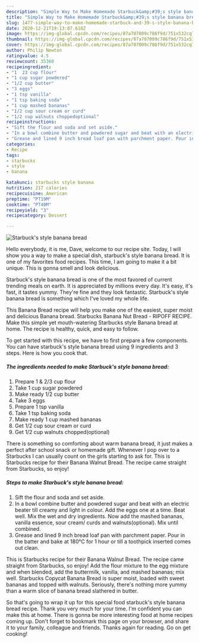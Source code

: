 ```yaml
---
description: "Simple Way to Make Homemade Starbuck&amp;#39;s style banana bread"
title: "Simple Way to Make Homemade Starbuck&amp;#39;s style banana bread"
slug: 1477-simple-way-to-make-homemade-starbuck-and-39-s-style-banana-bread
date: 2020-12-21T19:13:07.618Z
image: https://img-global.cpcdn.com/recipes/87a707009c786f9d/751x532cq70/starbucks-style-banana-bread-recipe-main-photo.jpg
thumbnail: https://img-global.cpcdn.com/recipes/87a707009c786f9d/751x532cq70/starbucks-style-banana-bread-recipe-main-photo.jpg
cover: https://img-global.cpcdn.com/recipes/87a707009c786f9d/751x532cq70/starbucks-style-banana-bread-recipe-main-photo.jpg
author: Philip Newton
ratingvalue: 4.5
reviewcount: 35360
recipeingredient:
- "1  23 cup flour"
- "1 cup sugar powdered"
- "1/2 cup butter"
- "3 eggs"
- "1 tsp vanilla"
- "1 tsp baking soda"
- "1 cup mashed bananas"
- "1/2 cup sour cream or curd"
- "1/2 cup walnuts choppedoptional"
recipeinstructions:
- "Sift the flour and soda and set aside."
- "In a bowl combine butter and powdered sugar and beat with an electric beater till creamy and light in colour. Add the eggs one at a time. Beat well. Mix the wet and dry ingredients. Now add the mashed bananas, vanilla essence, sour cream/ curds and walnuts(optional). Mix until combined."
- "Grease and lined 9 inch bread loaf pan with parchment paper. Pour in the batter and bake at 180°C for 1 hour or till a toothpick inserted comes out clean."
categories:
- Recipe
tags:
- starbucks
- style
- banana

katakunci: starbucks style banana 
nutrition: 217 calories
recipecuisine: American
preptime: "PT19M"
cooktime: "PT40M"
recipeyield: "3"
recipecategory: Dessert

---
```



![Starbuck&#39;s style banana bread](https://img-global.cpcdn.com/recipes/87a707009c786f9d/751x532cq70/starbucks-style-banana-bread-recipe-main-photo.jpg)

Hello everybody, it is me, Dave, welcome to our recipe site. Today, I will show you a way to make a special dish, starbuck&#39;s style banana bread. It is one of my favorites food recipes. This time, I am going to make it a bit unique. This is gonna smell and look delicious.

Starbuck&#39;s style banana bread is one of the most favored of current trending meals on earth. It is appreciated by millions every day. It's easy, it's fast, it tastes yummy. They're fine and they look fantastic. Starbuck&#39;s style banana bread is something which I've loved my whole life.

This Banana Bread recipe will help you make one of the easiest, super moist and delicious Banana bread. Starbucks Banana Nut Bread - RIPOFF RECIPE. Make this simple yet mouth-watering Starbucks style Banana bread at home. The recipe is healthy, quick, and easy to follow.


To get started with this recipe, we have to first prepare a few components. You can have starbuck&#39;s style banana bread using 9 ingredients and 3 steps. Here is how you cook that.

<!--inarticleads1-->

##### The ingredients needed to make Starbuck&#39;s style banana bread:

1. Prepare 1 &amp; 2/3 cup flour
1. Take 1 cup sugar powdered
1. Make ready 1/2 cup butter
1. Take 3 eggs
1. Prepare 1 tsp vanilla
1. Take 1 tsp baking soda
1. Make ready 1 cup mashed bananas
1. Get 1/2 cup sour cream or curd
1. Get 1/2 cup walnuts chopped(optional)


There is something so comforting about warm banana bread, it just makes a perfect after school snack or homemade gift. Whenever I pop over to a Starbucks I can usually count on the girls starting to ask for. This is Starbucks recipe for their Banana Walnut Bread. The recipe came straight from Starbucks, so enjoy! 

<!--inarticleads2-->

##### Steps to make Starbuck&#39;s style banana bread:

1. Sift the flour and soda and set aside.
1. In a bowl combine butter and powdered sugar and beat with an electric beater till creamy and light in colour. Add the eggs one at a time. Beat well. Mix the wet and dry ingredients. Now add the mashed bananas, vanilla essence, sour cream/ curds and walnuts(optional). Mix until combined.
1. Grease and lined 9 inch bread loaf pan with parchment paper. Pour in the batter and bake at 180°C for 1 hour or till a toothpick inserted comes out clean.


This is Starbucks recipe for their Banana Walnut Bread. The recipe came straight from Starbucks, so enjoy! Add the flour mixture to the egg mixture and when blended, add the buttermilk, vanilla, and mashed bananas; mix well. Starbucks Copycat Banana Bread is super moist, loaded with sweet bananas and topped with walnuts. Seriously, there&#39;s nothing more yummy than a warm slice of banana bread slathered in butter. 

So that's going to wrap it up for this special food starbuck&#39;s style banana bread recipe. Thank you very much for your time. I'm confident you can make this at home. There is gonna be more interesting food at home recipes coming up. Don't forget to bookmark this page on your browser, and share it to your family, colleague and friends. Thanks again for reading. Go on get cooking!

